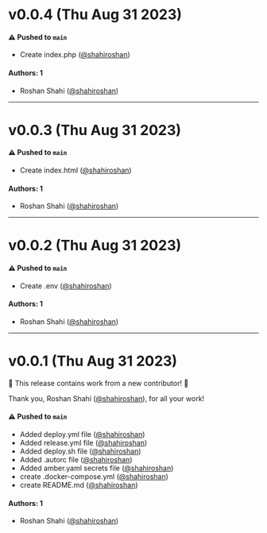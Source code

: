 # v0.0.4 (Thu Aug 31 2023)

#### ⚠️ Pushed to `main`

- Create index.php ([@shahiroshan](https://github.com/shahiroshan))

#### Authors: 1

- Roshan Shahi ([@shahiroshan](https://github.com/shahiroshan))

---

# v0.0.3 (Thu Aug 31 2023)

#### ⚠️ Pushed to `main`

- Create index.html ([@shahiroshan](https://github.com/shahiroshan))

#### Authors: 1

- Roshan Shahi ([@shahiroshan](https://github.com/shahiroshan))

---

# v0.0.2 (Thu Aug 31 2023)

#### ⚠️ Pushed to `main`

- Create .env ([@shahiroshan](https://github.com/shahiroshan))

#### Authors: 1

- Roshan Shahi ([@shahiroshan](https://github.com/shahiroshan))

---

# v0.0.1 (Thu Aug 31 2023)

:tada: This release contains work from a new contributor! :tada:

Thank you, Roshan Shahi ([@shahiroshan](https://github.com/shahiroshan)), for all your work!

#### ⚠️ Pushed to `main`

- Added deploy.yml file ([@shahiroshan](https://github.com/shahiroshan))
- Added release.yml file ([@shahiroshan](https://github.com/shahiroshan))
- Added deploy.sh file ([@shahiroshan](https://github.com/shahiroshan))
- Added .autorc file ([@shahiroshan](https://github.com/shahiroshan))
- Added amber.yaml secrets file ([@shahiroshan](https://github.com/shahiroshan))
- create .docker-compose.yml ([@shahiroshan](https://github.com/shahiroshan))
- create README.md ([@shahiroshan](https://github.com/shahiroshan))

#### Authors: 1

- Roshan Shahi ([@shahiroshan](https://github.com/shahiroshan))
